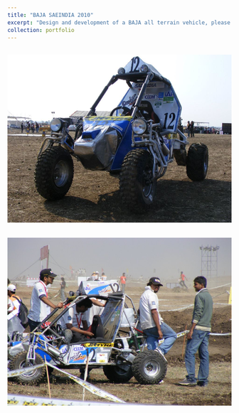 ```yaml
---
title: "BAJA SAEINDIA 2010"
excerpt: "Design and development of a BAJA all terrain vehicle, please click [here](https://kumarrt.github.io/portfolio/BAJA2010/) for more details."
collection: portfolio
---
```


<br/><img src='/images/BAJA ATV.jpg'>

<br/><img src='/images/BAJA ATV 2.jpg'>
